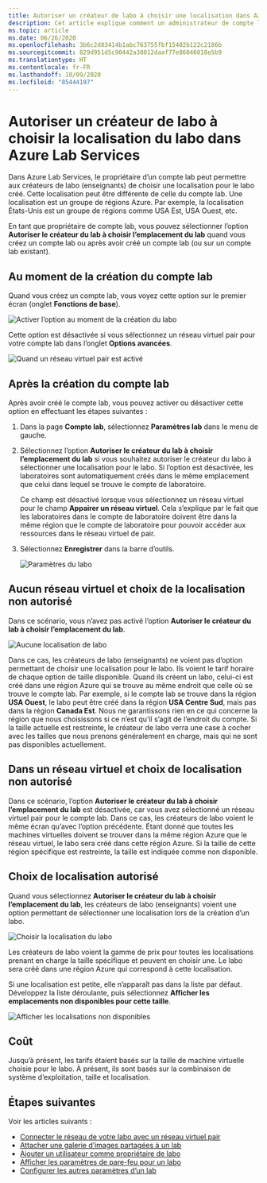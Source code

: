 ```yaml
---
title: Autoriser un créateur de labo à choisir une localisation dans Azure Lab Services
description: Cet article explique comment un administrateur de compte lab peut autoriser des créateurs de labo à choisir des localisations pour leurs labos.
ms.topic: article
ms.date: 06/26/2020
ms.openlocfilehash: 3b6c2d83414b1abc763755fbf15402b122c2186b
ms.sourcegitcommit: 829d951d5c90442a38012daaf77e86046018e5b9
ms.translationtype: HT
ms.contentlocale: fr-FR
ms.lasthandoff: 10/09/2020
ms.locfileid: "85444197"
---
```

# <a name="allow-lab-creator-to-pick-location-for-the-lab-in-azure-lab-services"></a>Autoriser un créateur de labo à choisir la localisation du labo dans Azure Lab Services
Dans Azure Lab Services, le propriétaire d’un compte lab peut permettre aux créateurs de labo (enseignants) de choisir une localisation pour le labo créé. Cette localisation peut être différente de celle du compte lab. Une localisation est un groupe de régions Azure. Par exemple, la localisation États-Unis est un groupe de régions comme USA Est, USA Ouest, etc. 

En tant que propriétaire de compte lab, vous pouvez sélectionner l’option **Autoriser le créateur du lab à choisir l’emplacement du lab** quand vous créez un compte lab ou après avoir créé un compte lab (ou sur un compte lab existant). 

## <a name="at-the-time-of-lab-account-creation"></a>Au moment de la création du compte lab
Quand vous créez un compte lab, vous voyez cette option sur le premier écran (onglet **Fonctions de base**). 

![Activer l’option au moment de la création du labo](./media/allow-lab-creator-pick-lab-location/create-lab-account.png)

Cette option est désactivée si vous sélectionnez un réseau virtuel pair pour votre compte lab dans l’onglet **Options avancées**.  

![Quand un réseau virtuel pair est activé](./media/allow-lab-creator-pick-lab-location/peer-virtual-network.png)


## <a name="after-the-lab-account-is-created"></a>Après la création du compte lab
Après avoir créé le compte lab, vous pouvez activer ou désactiver cette option en effectuant les étapes suivantes : 

1. Dans la page **Compte lab**, sélectionnez **Paramètres lab** dans le menu de gauche.
2. Sélectionnez l’option **Autoriser le créateur du lab à choisir l’emplacement du lab** si vous souhaitez autoriser le créateur du labo à sélectionner une localisation pour le labo. Si l’option est désactivée, les laboratoires sont automatiquement créés dans le même emplacement que celui dans lequel se trouve le compte de laboratoire. 
    
    Ce champ est désactivé lorsque vous sélectionnez un réseau virtuel pour le champ **Appairer un réseau virtuel**. Cela s’explique par le fait que les laboratoires dans le compte de laboratoire doivent être dans la même région que le compte de laboratoire pour pouvoir accéder aux ressources dans le réseau virtuel de pair. 
1. Sélectionnez **Enregistrer** dans la barre d’outils. 

    ![Paramètres du labo](./media/allow-lab-creator-pick-lab-location/lab-settings.png)

## <a name="no-virtual-network-and-location-selection-isnt-allowed"></a>Aucun réseau virtuel et choix de la localisation non autorisé
Dans ce scénario, vous n’avez pas activé l’option **Autoriser le créateur du lab à choisir l’emplacement du lab**. 

![Aucune localisation de labo](./media/allow-lab-creator-pick-lab-location/lab-no-location.png)

Dans ce cas, les créateurs de labo (enseignants) ne voient pas d’option permettant de choisir une localisation pour le labo. Ils voient le tarif horaire de chaque option de taille disponible. Quand ils créent un labo, celui-ci est créé dans une région Azure qui se trouve au même endroit que celle où se trouve le compte lab. Par exemple, si le compte lab se trouve dans la région **USA Ouest**, le labo peut être créé dans la région **USA Centre Sud**, mais pas dans la région **Canada Est**. Nous ne garantissons rien en ce qui concerne la région que nous choisissons si ce n’est qu’il s’agit de l’endroit du compte. Si la taille actuelle est restreinte, le créateur de labo verra une case à cocher avec les tailles que nous prenons généralement en charge, mais qui ne sont pas disponibles actuellement. 

## <a name="in-virtual-network-and-location-selection-isnt-allowed"></a>Dans un réseau virtuel et choix de localisation non autorisé
Dans ce scénario, l’option **Autoriser le créateur du lab à choisir l’emplacement du lab** est désactivée, car vous avez sélectionné un réseau virtuel pair pour le compte lab. Dans ce cas, les créateurs de labo voient le même écran qu’avec l’option précédente. Étant donné que toutes les machines virtuelles doivent se trouver dans la même région Azure que le réseau virtuel, le labo sera créé dans cette région Azure. Si la taille de cette région spécifique est restreinte, la taille est indiquée comme non disponible. 

## <a name="location-selection-is-enabled"></a>Choix de localisation autorisé
Quand vous sélectionnez **Autoriser le créateur du lab à choisir l’emplacement du lab**, les créateurs de labo (enseignants) voient une option permettant de sélectionner une localisation lors de la création d’un labo. 

![Choisir la localisation du labo](./media/allow-lab-creator-pick-lab-location/location-selection.png)

Les créateurs de labo voient la gamme de prix pour toutes les localisations prenant en charge la taille spécifique et peuvent en choisir une. Le labo sera créé dans une région Azure qui correspond à cette localisation.

Si une localisation est petite, elle n’apparaît pas dans la liste par défaut. Développez la liste déroulante, puis sélectionnez **Afficher les emplacements non disponibles pour cette taille**. 

![Afficher les localisations non disponibles](./media/allow-lab-creator-pick-lab-location/show-unavailable-locations.png)

## <a name="cost"></a>Coût
Jusqu’à présent, les tarifs étaient basés sur la taille de machine virtuelle choisie pour le labo. À présent, ils sont basés sur la combinaison de système d’exploitation, taille et localisation. 

## <a name="next-steps"></a>Étapes suivantes
Voir les articles suivants :

- [Connecter le réseau de votre labo avec un réseau virtuel pair](how-to-connect-peer-virtual-network.md)
- [Attacher une galerie d’images partagées à un lab](how-to-attach-detach-shared-image-gallery.md)
- [Ajouter un utilisateur comme propriétaire de labo](how-to-add-user-lab-owner.md)
- [Afficher les paramètres de pare-feu pour un labo](how-to-configure-firewall-settings.md)
- [Configurer les autres paramètres d’un lab](how-to-configure-lab-accounts.md)